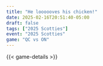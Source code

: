 ```yaml
---
title: "He loooooves his chicken!"
date: 2025-02-16T20:51:40-05:00
draft: false
tags: ["2025 Scotties"]
event: "2025 Scotties"
game: "QC vs ON"
---
```

{{< game-details >}}
<!--more-->

